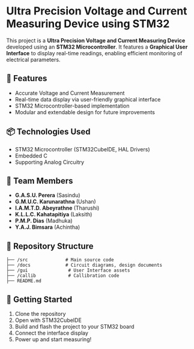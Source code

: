 # Ultra Precision Voltage and Current Measuring Device using STM32

This project is a **Ultra Precision Voltage and Current Measuring Device** developed using an **STM32 Microcontroller**. It features a **Graphical User Interface** to display real-time readings, enabling efficient monitoring of electrical parameters.

## 🔧 Features

* Accurate Voltage and Current Measurement
* Real-time data display via user-friendly graphical interface
* STM32 Microcontroller-based implementation
* Modular and extendable design for future improvements

## 📦 Technologies Used

* STM32 Microcontroller (STM32CubeIDE, HAL Drivers)
* Embedded C
* Supporting Analog Circuitry

## 👥 Team Members

* **G.A.S.U. Perera** (Sasindu)
* **G.M.U.C. Karunarathna** (Ushan)
* **I.A.M.T.D. Abeyrathne** (Tharushi)
* **K.L.L.C. Kahatapitiya** (Laksith)
* **P.M.P. Dias** (Madhuka)
* **Y.A.J. Bimsara** (Achintha)

## 📁 Repository Structure

```
├── /src              # Main source code
├── /docs             # Circuit diagrams, design documents
├── /gui               # User Interface assets
├── /callib            # Callibration code
├── README.md
```

## 🚀 Getting Started

1. Clone the repository
2. Open with STM32CubeIDE
3. Build and flash the project to your STM32 board
4. Connect the interface display
5. Power up and start measuring!
